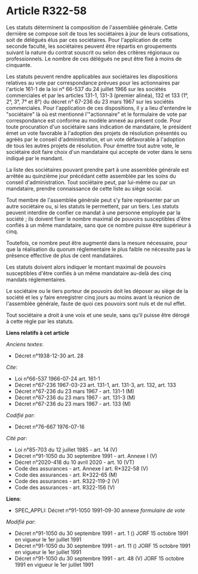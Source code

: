 # Article R322-58

Les statuts déterminent la composition de l'assemblée générale. Cette dernière se compose soit de tous les sociétaires à jour
de leurs cotisations, soit de délégués élus par ces sociétaires. Pour l'application de cette seconde faculté, les sociétaires
peuvent être répartis en groupements suivant la nature du contrat souscrit ou selon des critères régionaux ou professionnels.
Le nombre de ces délégués ne peut être fixé à moins de cinquante.

Les statuts peuvent rendre applicables aux sociétaires les dispositions relatives au vote par correspondance prévues pour les
actionnaires par l'article 161-1 de la loi n° 66-537 du 24 juillet 1966 sur les sociétés commerciales et par les articles
131-1, 131-3 (premier alinéa), 132 et 133 (1°, 2°, 3°, 7° et 8°) du décret n° 67-236 du 23 mars 1967 sur les sociétés
commerciales. Pour l'application de ces dispositions, il y a lieu d'entendre le "sociétaire" là où est mentionné
l'"actionnaire" et le formulaire de vote par correspondance est conforme au modèle annexé au présent code. Pour toute
procuration d'un sociétaire sans indication de mandataire, le président émet un vote favorable à l'adoption des projets de
résolution présentés ou agréés par le conseil d'administration, et un vote défavorable à l'adoption de tous les autres
projets de résolution. Pour émettre tout autre vote, le sociétaire doit faire choix d'un mandataire qui accepte de voter dans
le sens indiqué par le mandant.

La liste des sociétaires pouvant prendre part à une assemblée générale est arrêtée au quinzième jour précédant cette
assemblée par les soins du conseil d'administration. Tout sociétaire peut, par lui-même ou par un mandataire, prendre
connaissance de cette liste au siège social.

Tout membre de l'assemblée générale peut s'y faire représenter par un autre sociétaire ou, si les statuts le permettent, par
un tiers. Les statuts peuvent interdire de confier ce mandat à une personne employée par la société ; ils doivent fixer le
nombre maximal de pouvoirs susceptibles d'être confiés à un même mandataire, sans que ce nombre puisse être supérieur à cinq.

Toutefois, ce nombre peut être augmenté dans la mesure nécessaire, pour que la réalisation du quorum réglementaire le plus
faible ne nécessite pas la présence effective de plus de cent mandataires.

Les statuts doivent alors indiquer le montant maximal de pouvoirs susceptibles d'être confiés à un même mandataire au-delà
des cinq mandats réglementaires.

Le sociétaire ou le tiers porteur de pouvoirs doit les déposer au siège de la société et les y faire enregistrer cinq jours
au moins avant la réunion de l'assemblée générale, faute de quoi ces pouvoirs sont nuls et de nul effet.

Tout sociétaire a droit à une voix et une seule, sans qu'il puisse être dérogé à cette règle par les statuts.

**Liens relatifs à cet article**

_Anciens textes_:

  - Décret n°1938-12-30 art. 28

_Cite_:

  - Loi n°66-537 1966-07-24 art. 161-1
  - Décret n°67-236 1967-03-23 art. 131-1, art. 131-3, art. 132, art. 133
  - Décret n°67-236 du 23 mars 1967 - art. 131-1 (M)
  - Décret n°67-236 du 23 mars 1967 - art. 131-3 (M)
  - Décret n°67-236 du 23 mars 1967 - art. 133 (M)

_Codifié par_:

  - Décret n°76-667 1976-07-16

_Cité par_:

  - Loi n°85-703 du 12 juillet 1985 - art. 14 (V)
  - Décret n°91-1050 du 30 septembre 1991 - art. Annexe I (V)
  - Décret n°2020-418 du 10 avril 2020 - art. 10 (VT)
  - Code des assurances - art. Annexe I art. R*322-58 (V)
  - Code des assurances - art. R*322-65 (M)
  - Code des assurances - art. R322-119-2 (V)
  - Code des assurances - art. R322-156 (V)

**Liens**:

  - SPEC_APPLI: Décret n°91-1050 1991-09-30 annexe *formulaire de vote*

_Modifié par_:

  - Décret n°91-1050 du 30 septembre 1991 - art. 1 () JORF 15 octobre 1991 en vigueur le 1er juillet 1991
  - Décret n°91-1050 du 30 septembre 1991 - art. 11 () JORF 15 octobre 1991 en vigueur le 1er juillet 1991
  - Décret n°91-1050 du 30 septembre 1991 - art. 48 (V) JORF 15 octobre 1991 en vigueur le 1er juillet 1991
